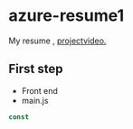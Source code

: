 # azure-resume1

My resume , [projectvideo.]()

## First step

- Front end
- main.js

```js
const
```

